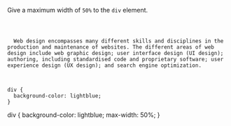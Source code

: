 Give a maximum width of `50%` to the `div` element.

<codeblock language="css" type="exercise" testMode="fixedInput">
<code>
<panel language="html">
<div>
  Web design encompasses many different skills and disciplines in the production and maintenance of websites. The different areas of web design include web graphic design; user interface design (UI design); authoring, including standardised code and proprietary software; user experience design (UX design); and search engine optimization.
</div>
</panel>
<panel language="css">
div {
  background-color: lightblue;
}
</panel>
</code>

<solution>
div {
  background-color: lightblue;
  max-width: 50%;
}
</solution>
</codeblock>